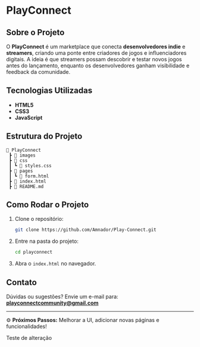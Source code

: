 # PlayConnect

## Sobre o Projeto
O **PlayConnect** é um marketplace que conecta **desenvolvedores indie** e **streamers**, criando uma ponte entre criadores de jogos e influenciadores digitais. A ideia é que streamers possam descobrir e testar novos jogos antes do lançamento, enquanto os desenvolvedores ganham visibilidade e feedback da comunidade.

## Tecnologias Utilizadas
- **HTML5**
- **CSS3**
- **JavaScript** 

## Estrutura do Projeto
```
📁 PlayConnect
 ┣ 📂 images
 ┣ 📂 css
 ┃ ┗ 📜 styles.css
 ┣ 📂 pages
 ┃ ┗ 📜 form.html
 ┣ 📜 index.html
 ┣ 📜 README.md
```

## Como Rodar o Projeto
1. Clone o repositório:
   ```bash
   git clone https://github.com/Amnador/Play-Connect.git
   ```
2. Entre na pasta do projeto:
   ```bash
   cd playconnect
   ```
3. Abra o `index.html` no navegador.

## Contato
Dúvidas ou sugestões? Envie um e-mail para: **playconnectcommunity@gmail.com**

---
⚙️ **Próximos Passos:** Melhorar a UI, adicionar novas páginas e funcionalidades!

Teste de alteração
